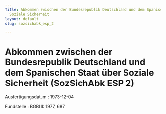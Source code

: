 ```yaml
---
Title: Abkommen zwischen der Bundesrepublik Deutschland und dem Spanischen Staat über
  Soziale Sicherheit
layout: default
slug: sozsichabk_esp_2

---
```


# Abkommen zwischen der Bundesrepublik Deutschland und dem Spanischen Staat über Soziale Sicherheit (SozSichAbk ESP 2)

Ausfertigungsdatum
:   1973-12-04

Fundstelle
:   BGBl II: 1977, 687

